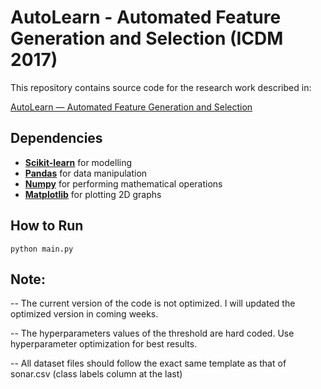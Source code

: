 # AutoLearn - Automated Feature Generation and Selection (ICDM 2017)

This repository contains source code for the research work described in:

[AutoLearn — Automated Feature Generation and Selection](https://ieeexplore.ieee.org/abstract/document/8215494)


## Dependencies

* **[Scikit-learn](http://scikit-learn.org/stable/install.html)** for modelling
* **[Pandas](https://pandas.pydata.org/)** for data manipulation
* **[Numpy](http://www.numpy.org/)** for performing mathematical operations
* **[Matplotlib](https://matplotlib.org/)** for plotting 2D graphs

## How to Run
```
python main.py
```


## Note:
-- The current version of the code is not optimized. I will updated the optimized version in coming weeks.

-- The hyperparameters values of the threshold are hard coded. Use hyperparameter optimization for best results.

-- All dataset files should follow the exact same template as that of sonar.csv (class labels column at the last)
